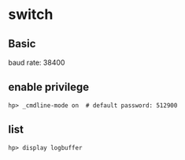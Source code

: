 # switch #


## Basic ##

baud rate: 38400


## enable privilege ##

	hp> _cmdline-mode on  # default password: 512900


## list ##

	hp> display logbuffer